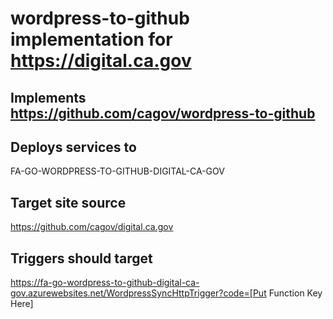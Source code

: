 # wordpress-to-github implementation for https://digital.ca.gov

## Implements https://github.com/cagov/wordpress-to-github

## Deploys services to

FA-GO-WORDPRESS-TO-GITHUB-DIGITAL-CA-GOV

## Target site source

https://github.com/cagov/digital.ca.gov

## Triggers should target

https://fa-go-wordpress-to-github-digital-ca-gov.azurewebsites.net/WordpressSyncHttpTrigger?code=[Put Function Key Here]
